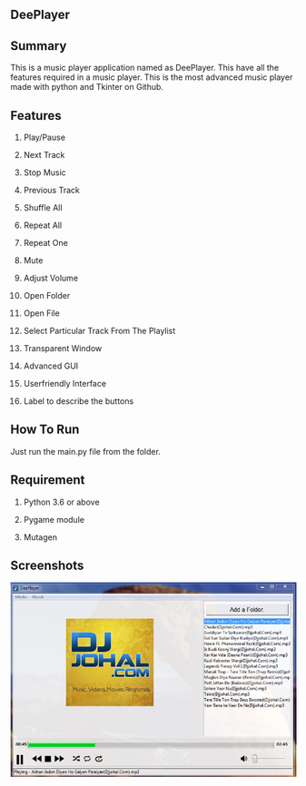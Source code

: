 ## DeePlayer

## Summary

This is a music player application named as DeePlayer. This have all the features required in a music player. This is the most advanced music player made with python and Tkinter on Github.


## Features

1. Play/Pause

2. Next Track

3. Stop Music

4. Previous Track

5. Shuffle All

6. Repeat All

7. Repeat One

8. Mute

9. Adjust Volume

10. Open Folder

11. Open File

12. Select Particular Track From The Playlist

13. Transparent Window

14. Advanced GUI

15. Userfriendly Interface

16. Label to describe the buttons


## How To Run

Just run the main.py file from the folder.


## Requirement

1. Python 3.6 or above

2. Pygame module

3. Mutagen

## Screenshots
![image](screenshot/1.PNG)
